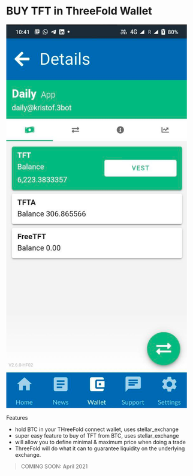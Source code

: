 # BUY TFT in ThreeFold Wallet

![](img/tft_wallet_mobile.png ':size=320')

Features

- hold BTC in your THreeFold connect wallet, uses stellar_exchange
- super easy feature to buy of TFT from BTC, uses stellar_exchange
- will allow you to define minimal & maximum price when doing a trade
- ThreeFold will do what it can to guarantee liquidity on the underlying exchange.

> COMING SOON: April 2021